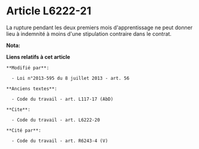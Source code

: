 # Article L6222-21

La rupture pendant les deux premiers mois d'apprentissage ne peut donner lieu à indemnité à moins d'une stipulation contraire
dans le contrat.

**Nota:**



**Liens relatifs à cet article**

	**Modifié par**:

	  - Loi n°2013-595 du 8 juillet 2013 - art. 56

	**Anciens textes**:

	  - Code du travail - art. L117-17 (AbD)

	**Cite**:

	  - Code du travail - art. L6222-20

	**Cité par**:

	  - Code du travail - art. R6243-4 (V)
